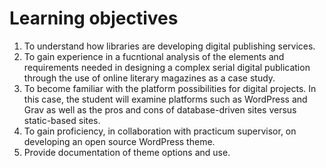 # Learning objectives

1. To understand how libraries are developing digital publishing services.
2. To gain experience in a fucntional analysis of the elements and requirements needed in designing a complex serial digital publication through the use of online literary magazines as a case study.
3. To become familiar with the platform possibilities for digital projects. In this case, the student will examine platforms such as WordPress and Grav as well as the pros and cons of database-driven sites versus static-based sites.
4. To gain proficiency, in collaboration with practicum supervisor, on developing an open source WordPress theme.
5. Provide documentation of theme options and use.